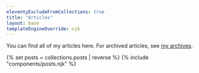 ```yaml
---
eleventyExcludeFromCollections: true
title: "Articles"
layout: base
templateEngineOverride: njk
---
```


<p>You can find all of my articles here. For archived articles, see <a href="/archive/">my archives</a>.</p>

{% set posts = collections.posts | reverse %}
{% include "components/posts.njk" %}